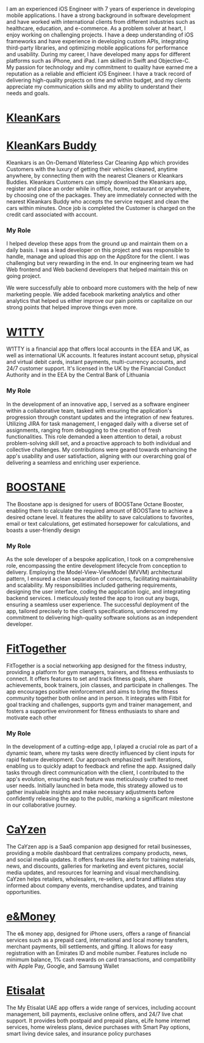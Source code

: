 I am an experienced iOS Engineer with 7 years of experience in developing mobile applications. I have a strong background in software development and have worked with international clients from different industries such as healthcare, education, and e-commerce.
As a problem solver at heart, I enjoy working on challenging projects. I have a deep understanding of iOS frameworks and have experience in developing custom APIs, integrating third-party libraries, and optimizing mobile applications for performance and usability.
During my career, I have developed many apps for different platforms such as iPhone, and iPad. I am skilled in Swift and Objective-C.
My passion for technology and my commitment to quality have earned me a reputation as a reliable and efficient iOS Engineer. I have a track record of delivering high-quality projects on time and within budget, and my clients appreciate my communication skills and my ability to understand their needs and goals.

# [KleanKars](https://apps.apple.com/us/app/kleankars/id1246083916)
# [KleanKars Buddy](https://apps.apple.com/pk/app/kleankars-buddy/id1246084619)
Kleankars is an On-Demand Waterless Car Cleaning App which provides Customers with the luxury of getting their vehicles cleaned, anytime anywhere, by connecting them with the nearest Cleaners or Kleankars Buddies. Kleankars Customers can simply download the Kleankars app, register and place an order while in office, home, restaurant or anywhere, by choosing one of the packages. They are immediately connected with the nearest Kleankars Buddy who accepts the service request and clean the cars within minutes. Once job is completed the Customer is charged on the credit card associated with account.

### My Role ###
I helped develop these apps from the ground up and maintain them on a daily basis. I was a lead developer on this project and was responsible to handle, manage and upload this app on the AppStore for the client. I was challenging but very rewarding in the end. In our engineering team we had Web frontend and Web backend developers that helped maintain this on going project.

We were successfully able to onboard more customers with the help of new marketing people. We added facebook marketing analytics and other analytics that helped us either improve our pain points or capitalize on our strong points that helped improve things even more.

# [W1TTY](https://apps.apple.com/lv/app/w1tty/id1524696280)
W1TTY is a financial app that offers local accounts in the EEA and UK, as well as international UK accounts. It features instant account setup, physical and virtual debit cards, instant payments, multi-currency accounts, and 24/7 customer support. It's licensed in the UK by the Financial Conduct Authority and in the EEA by the Central Bank of Lithuania

### My Role ###
In the development of an innovative app, I served as a software engineer within a collaborative team, tasked with ensuring the application's progression through constant updates and the integration of new features. Utilizing JIRA for task management, I engaged daily with a diverse set of assignments, ranging from debugging to the creation of fresh functionalities. This role demanded a keen attention to detail, a robust problem-solving skill set, and a proactive approach to both individual and collective challenges. My contributions were geared towards enhancing the app's usability and user satisfaction, aligning with our overarching goal of delivering a seamless and enriching user experience.

# [BOOSTANE](https://apps.apple.com/us/app/boostane/id605708599)
The Boostane app is designed for users of BOOSTane Octane Booster, enabling them to calculate the required amount of BOOSTane to achieve a desired octane level. It features the ability to save calculations to favorites, email or text calculations, get estimated horsepower for calculations, and boasts a user-friendly design

### My Role ###
As the sole developer of a bespoke application, I took on a comprehensive role, encompassing the entire development lifecycle from conception to delivery. Employing the Model-View-ViewModel (MVVM) architectural pattern, I ensured a clean separation of concerns, facilitating maintainability and scalability. My responsibilities included gathering requirements, designing the user interface, coding the application logic, and integrating backend services. I meticulously tested the app to iron out any bugs, ensuring a seamless user experience. The successful deployment of the app, tailored precisely to the client’s specifications, underscored my commitment to delivering high-quality software solutions as an independent developer.

# [FitTogether](https://apps.apple.com/us/app/fittogether-social-fitness/id1446674035)
FitTogether is a social networking app designed for the fitness industry, providing a platform for gym managers, trainers, and fitness enthusiasts to connect. It offers features to set and track fitness goals, share achievements, book trainers, join classes, and participate in challenges. The app encourages positive reinforcement and aims to bring the fitness community together both online and in person. It integrates with Fitbit for goal tracking and challenges, supports gym and trainer management, and fosters a supportive environment for fitness enthusiasts to share and motivate each other

### My Role ###
In the development of a cutting-edge app, I played a crucial role as part of a dynamic team, where my tasks were directly influenced by client inputs for rapid feature development. Our approach emphasized swift iterations, enabling us to quickly adapt to feedback and refine the app. Assigned daily tasks through direct communication with the client, I contributed to the app's evolution, ensuring each feature was meticulously crafted to meet user needs. Initially launched in beta mode, this strategy allowed us to gather invaluable insights and make necessary adjustments before confidently releasing the app to the public, marking a significant milestone in our collaborative journey.

# [CaYzen](https://apps.apple.com/us/app/cayzen/id1342296222)
The CaYzen app is a SaaS companion app designed for retail businesses, providing a mobile dashboard that centralizes company products, news, and social media updates. It offers features like alerts for training materials, news, and discounts, galleries for marketing and event pictures, social media updates, and resources for learning and visual merchandising. CaYzen helps retailers, wholesalers, re-sellers, and brand affiliates stay informed about company events, merchandise updates, and training opportunities.


# [e&Money](https://apps.apple.com/ae/app/e-money/id1467882287)
The e& money app, designed for iPhone users, offers a range of financial services such as a prepaid card, international and local money transfers, merchant payments, bill settlements, and gifting. It allows for easy registration with an Emirates ID and mobile number. Features include no minimum balance, 1% cash rewards on card transactions, and compatibility with Apple Pay, Google, and Samsung Wallet

# [Etisalat](https://apps.apple.com/ae/app/my-etisalat-uae/id866147547)
The My Etisalat UAE app offers a wide range of services, including account management, bill payments, exclusive online offers, and 24/7 live chat support. It provides both postpaid and prepaid plans, eLife home internet services, home wireless plans, device purchases with Smart Pay options, smart living device sales, and insurance policy purchases